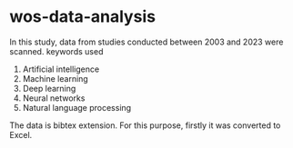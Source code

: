 # wos-data-analysis

In this study, data from studies conducted between 2003 and 2023 were scanned. 
keywords used 
1. Artificial intelligence
2. Machine learning
3. Deep learning
4. Neural networks
5. Natural language processing


The data is bibtex extension. For this purpose, firstly it was converted to Excel.
